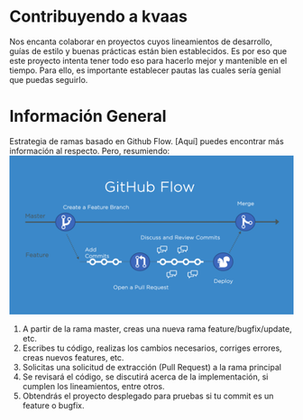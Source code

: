 # Contribuyendo a kvaas

Nos encanta colaborar en proyectos cuyos lineamientos de desarrollo, guías de estilo y buenas prácticas están bien establecidos. Es por eso que este proyecto intenta tener todo eso para hacerlo mejor y mantenible en el tiempo. Para ello, es importante establecer pautas las cuales sería genial que puedas seguirlo.

# Información General

Estrategia de ramas basado en Github Flow. [Aquí] puedes encontrar más información al respecto.
Pero, resumiendo:
![githubflow](./docs/images/githubflow.png)

1. A partir de la rama master, creas una nueva rama feature/bugfix/update, etc.
2. Escribes tu código, realizas los cambios necesarios, corriges errores, creas nuevos features, etc.
3. Solicitas una solicitud de extracción (Pull Request) a la rama principal
4. Se revisará el código, se discutirá acerca de la implementación, si cumplen los lineamientos, entre otros.
5. Obtendrás el proyecto desplegado para pruebas si tu commit es un feature o bugfix.